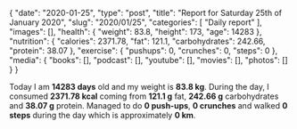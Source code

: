 {
    "date": "2020-01-25",
    "type": "post",
    "title": "Report for Saturday 25th of January 2020",
    "slug": "2020\/01\/25",
    "categories": [
        "Daily report"
    ],
    "images": [],
    "health": {
        "weight": 83.8,
        "height": 173,
        "age": 14283
    },
    "nutrition": {
        "calories": 2371.78,
        "fat": 121.1,
        "carbohydrates": 242.66,
        "protein": 38.07
    },
    "exercise": {
        "pushups": 0,
        "crunches": 0,
        "steps": 0
    },
    "media": {
        "books": [],
        "podcast": [],
        "youtube": [],
        "movies": [],
        "photos": []
    }
}

Today I am <strong>14283 days</strong> old and my weight is <strong>83.8 kg</strong>. During the day, I consumed <strong>2371.78 kcal</strong> coming from <strong>121.1 g</strong> fat, <strong>242.66 g</strong> carbohydrates and <strong>38.07 g</strong> protein. Managed to do <strong>0 push-ups</strong>, <strong>0 crunches</strong> and walked <strong>0 steps</strong> during the day which is approximately <strong>0 km</strong>.